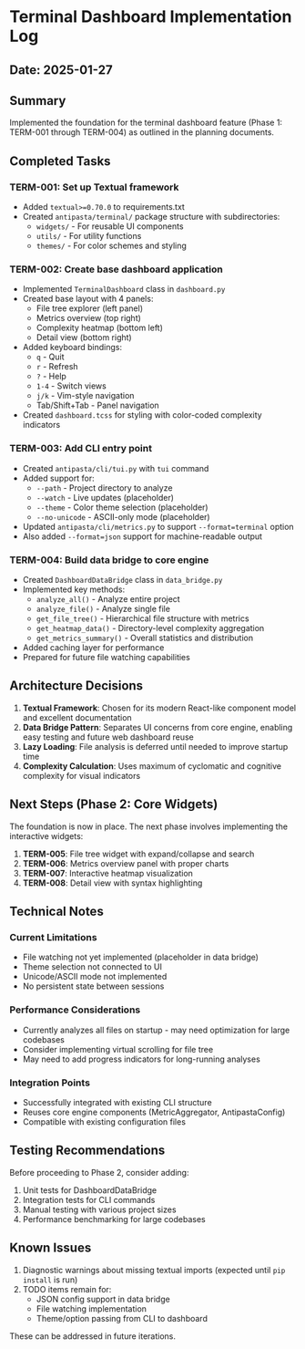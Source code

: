 # Terminal Dashboard Implementation Log

## Date: 2025-01-27

## Summary

Implemented the foundation for the terminal dashboard feature (Phase 1: TERM-001 through TERM-004) as outlined in the planning documents.

## Completed Tasks

### TERM-001: Set up Textual framework
- Added `textual>=0.70.0` to requirements.txt
- Created `antipasta/terminal/` package structure with subdirectories:
  - `widgets/` - For reusable UI components
  - `utils/` - For utility functions
  - `themes/` - For color schemes and styling

### TERM-002: Create base dashboard application
- Implemented `TerminalDashboard` class in `dashboard.py`
- Created base layout with 4 panels:
  - File tree explorer (left panel)
  - Metrics overview (top right)
  - Complexity heatmap (bottom left)
  - Detail view (bottom right)
- Added keyboard bindings:
  - `q` - Quit
  - `r` - Refresh
  - `?` - Help
  - `1-4` - Switch views
  - `j/k` - Vim-style navigation
  - Tab/Shift+Tab - Panel navigation
- Created `dashboard.tcss` for styling with color-coded complexity indicators

### TERM-003: Add CLI entry point
- Created `antipasta/cli/tui.py` with `tui` command
- Added support for:
  - `--path` - Project directory to analyze
  - `--watch` - Live updates (placeholder)
  - `--theme` - Color theme selection (placeholder)
  - `--no-unicode` - ASCII-only mode (placeholder)
- Updated `antipasta/cli/metrics.py` to support `--format=terminal` option
- Also added `--format=json` support for machine-readable output

### TERM-004: Build data bridge to core engine
- Created `DashboardDataBridge` class in `data_bridge.py`
- Implemented key methods:
  - `analyze_all()` - Analyze entire project
  - `analyze_file()` - Analyze single file
  - `get_file_tree()` - Hierarchical file structure with metrics
  - `get_heatmap_data()` - Directory-level complexity aggregation
  - `get_metrics_summary()` - Overall statistics and distribution
- Added caching layer for performance
- Prepared for future file watching capabilities

## Architecture Decisions

1. **Textual Framework**: Chosen for its modern React-like component model and excellent documentation
2. **Data Bridge Pattern**: Separates UI concerns from core engine, enabling easy testing and future web dashboard reuse
3. **Lazy Loading**: File analysis is deferred until needed to improve startup time
4. **Complexity Calculation**: Uses maximum of cyclomatic and cognitive complexity for visual indicators

## Next Steps (Phase 2: Core Widgets)

The foundation is now in place. The next phase involves implementing the interactive widgets:

1. **TERM-005**: File tree widget with expand/collapse and search
2. **TERM-006**: Metrics overview panel with proper charts
3. **TERM-007**: Interactive heatmap visualization
4. **TERM-008**: Detail view with syntax highlighting

## Technical Notes

### Current Limitations
- File watching not yet implemented (placeholder in data bridge)
- Theme selection not connected to UI
- Unicode/ASCII mode not implemented
- No persistent state between sessions

### Performance Considerations
- Currently analyzes all files on startup - may need optimization for large codebases
- Consider implementing virtual scrolling for file tree
- May need to add progress indicators for long-running analyses

### Integration Points
- Successfully integrated with existing CLI structure
- Reuses core engine components (MetricAggregator, AntipastaConfig)
- Compatible with existing configuration files

## Testing Recommendations

Before proceeding to Phase 2, consider adding:
1. Unit tests for DashboardDataBridge
2. Integration tests for CLI commands
3. Manual testing with various project sizes
4. Performance benchmarking for large codebases

## Known Issues

1. Diagnostic warnings about missing textual imports (expected until `pip install` is run)
2. TODO items remain for:
   - JSON config support in data bridge
   - File watching implementation
   - Theme/option passing from CLI to dashboard

These can be addressed in future iterations.
